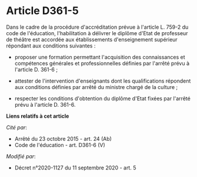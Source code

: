 # Article D361-5

Dans le cadre de la procédure d'accréditation prévue à l'article L. 759-2 du code de l'éducation, l'habilitation à délivrer
le diplôme d'Etat de professeur de théâtre est accordée aux établissements d'enseignement supérieur répondant aux conditions
suivantes :

- proposer une formation permettant l'acquisition des connaissances et compétences générales et professionnelles définies par
l'arrêté prévu à l'article D. 361-6 ;

- attester de l'intervention d'enseignants dont les qualifications répondent aux conditions définies par arrêté du ministre
chargé de la culture ;

- respecter les conditions d'obtention du diplôme d'Etat fixées par l'arrêté prévu à l'article D. 361-6.

**Liens relatifs à cet article**

_Cité par_:

  - Arrêté du 23 octobre 2015 - art. 24 (Ab)
  - Code de l'éducation - art. D361-6 (V)

_Modifié par_:

  - Décret n°2020-1127 du 11 septembre 2020 - art. 5
